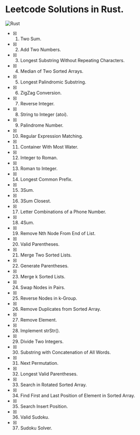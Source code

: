# Leetcode Solutions in Rust.

![Rust](https://github.com/aguang-xyz/leetcode-rust/workflows/Rust/badge.svg)

- [x] 0001. Two Sum.
- [x] 0002. Add Two Numbers.
- [x] 0003. Longest Substring Without Repeating Characters.
- [x] 0004. Median of Two Sorted Arrays.
- [x] 0005. Longest Palindromic Substring.
- [x] 0006. ZigZag Conversion.
- [x] 0007. Reverse Integer.
- [x] 0008. String to Integer (atoi).
- [x] 0009. Palindrome Number.
- [x] 0010. Regular Expression Matching.
- [x] 0011. Container With Most Water.
- [x] 0012. Integer to Roman.
- [x] 0013. Roman to Integer.
- [x] 0014. Longest Common Prefix.
- [x] 0015. 3Sum.
- [x] 0016. 3Sum Closest.
- [x] 0017. Letter Combinations of a Phone Number.
- [x] 0018. 4Sum.
- [x] 0019. Remove Nth Node From End of List.
- [x] 0020. Valid Parentheses.
- [x] 0021. Merge Two Sorted Lists.
- [x] 0022. Generate Parentheses.
- [x] 0023. Merge k Sorted Lists.
- [x] 0024. Swap Nodes in Pairs.
- [x] 0025. Reverse Nodes in k-Group.
- [x] 0026. Remove Duplicates from Sorted Array.
- [x] 0027. Remove Element.
- [x] 0028. Implement strStr().
- [x] 0029. Divide Two Integers.
- [x] 0030. Substring with Concatenation of All Words.
- [x] 0031. Next Permutation.
- [x] 0032. Longest Valid Parentheses.
- [x] 0033. Search in Rotated Sorted Array.
- [x] 0034. Find First and Last Position of Element in Sorted Array.
- [x] 0035. Search Insert Position.
- [x] 0036. Valid Sudoku.
- [x] 0037. Sudoku Solver.
